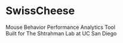 # SwissCheese
Mouse Behavior Performance Analytics Tool  
Built for The Shtrahman Lab at UC San Diego
